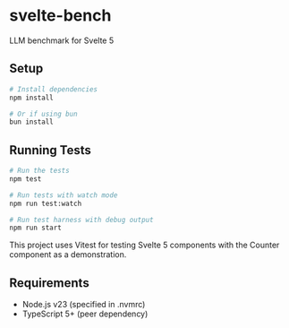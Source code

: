 # svelte-bench

LLM benchmark for Svelte 5

## Setup

```bash
# Install dependencies
npm install

# Or if using bun
bun install
```

## Running Tests

```bash
# Run the tests
npm test

# Run tests with watch mode
npm run test:watch

# Run test harness with debug output
npm run start
```

This project uses Vitest for testing Svelte 5 components with the Counter component as a demonstration.

## Requirements

- Node.js v23 (specified in .nvmrc)
- TypeScript 5+ (peer dependency)
